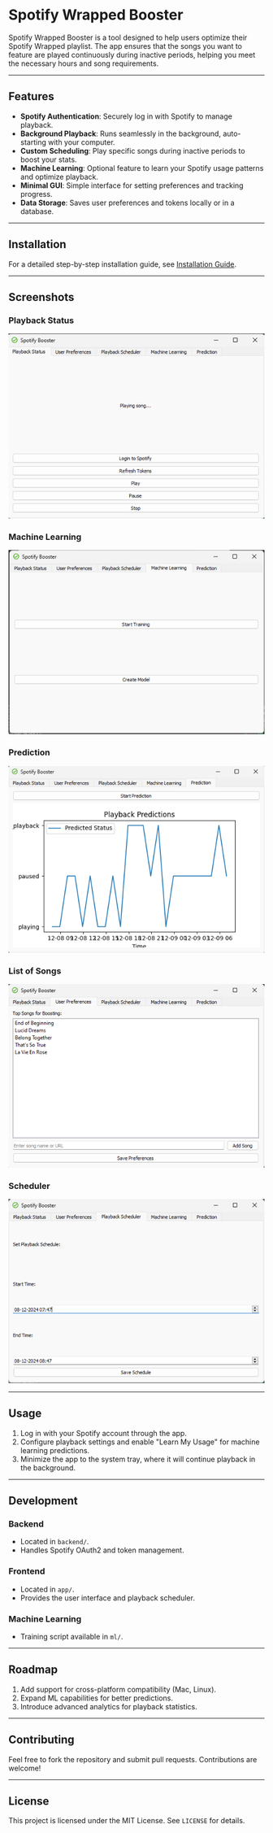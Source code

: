# Spotify Wrapped Booster

Spotify Wrapped Booster is a tool designed to help users optimize their Spotify Wrapped playlist. The app ensures that the songs you want to feature are played continuously during inactive periods, helping you meet the necessary hours and song requirements.

---

## Features

- **Spotify Authentication**: Securely log in with Spotify to manage playback.
- **Background Playback**: Runs seamlessly in the background, auto-starting with your computer.
- **Custom Scheduling**: Play specific songs during inactive periods to boost your stats.
- **Machine Learning**: Optional feature to learn your Spotify usage patterns and optimize playback.
- **Minimal GUI**: Simple interface for setting preferences and tracking progress.
- **Data Storage**: Saves user preferences and tokens locally or in a database.

---

## Installation

For a detailed step-by-step installation guide, see [Installation Guide](Installation.md).

---

## Screenshots

### Playback Status
![Playback Status Screenshot](assets/menu.png)

### Machine Learning
![Machine Learning Screenshot](assets/machinelearning.png)

### Prediction
![Prediction Screenshot](assets/predictions.png)

### List of Songs
![List of Songs](assets/songs.png)

### Scheduler 
![Scheduler](assets/scheduler.png)

---

## Usage

1. Log in with your Spotify account through the app.
2. Configure playback settings and enable "Learn My Usage" for machine learning predictions.
3. Minimize the app to the system tray, where it will continue playback in the background.

---

## Development

### Backend

- Located in `backend/`.
- Handles Spotify OAuth2 and token management.

### Frontend

- Located in `app/`.
- Provides the user interface and playback scheduler.

### Machine Learning

- Training script available in `ml/`.

---

## Roadmap

1. Add support for cross-platform compatibility (Mac, Linux).
2. Expand ML capabilities for better predictions.
3. Introduce advanced analytics for playback statistics.

---

## Contributing

Feel free to fork the repository and submit pull requests. Contributions are welcome!

---

## License

This project is licensed under the MIT License. See `LICENSE` for details.
